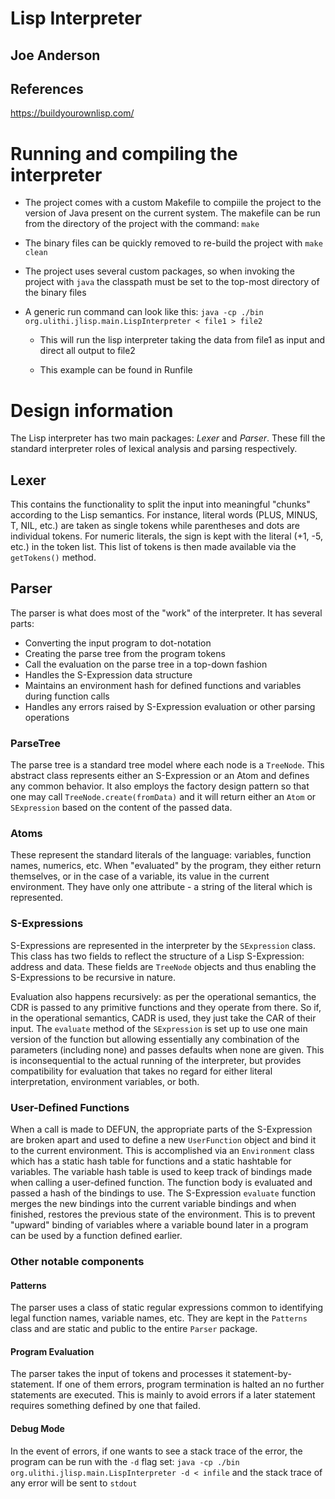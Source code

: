 # Lisp Interpreter
## Joe Anderson

## References

https://buildyourownlisp.com/


Running and compiling the interpreter
======================================

* 	The project comes with a custom Makefile to compiile the project to the version of Java present on the current system.  The makefile can be run 	from the directory of the project with the command: `make`

* 	The binary files can be quickly removed to re-build the project with `make clean`

* 	The project uses several custom packages, so when invoking the project with `java` the classpath must be set to the top-most directory of the 		binary files

* 	A generic run command can look like this: `java -cp ./bin org.ulithi.jlisp.main.LispInterpreter < file1 > file2`

	* This will run the lisp interpreter taking the data from file1 as input and direct all output to file2

	* This example can be found in Runfile


Design information
==================

The Lisp interpreter has two main packages: *Lexer* and *Parser*. These fill the standard interpreter roles of lexical analysis and parsing respectively.  

Lexer
-----

This contains the functionality to split the input into meaningful "chunks" according to the Lisp semantics. For instance, literal words (PLUS, MINUS, T, NIL, etc.) are taken as single tokens while parentheses and dots are individual tokens. For numeric literals, the sign is kept with the literal (+1, -5, etc.) in the token list. This list of tokens is then made available via the `getTokens()` method.

Parser
------

The parser is what does most of the "work" of the interpreter. It has several parts:

*	Converting the input program to dot-notation
*	Creating the parse tree from the program tokens
*	Call the evaluation on the parse tree in a top-down fashion
*	Handles the S-Expression data structure
*	Maintains an environment hash for defined functions and variables during function calls
*	Handles any errors raised by S-Expression evaluation or other parsing operations

### ParseTree

The parse tree is a standard tree model where each node is a `TreeNode`. This abstract class represents either an S-Expression or an Atom and defines any common behavior. It also employs the factory design pattern so that one may call `TreeNode.create(fromData)` and it will return either an `Atom` or `SExpression` based on the content of the passed data.

### Atoms

These represent the standard literals of the language: variables, function names, numerics, etc. When "evaluated" by the program, they either return themselves, or in the case of a variable, its value in the current environment. They have only one attribute - a string of the literal which is represented.

### S-Expressions

S-Expressions are represented in the interpreter by the `SExpression` class. This class has two fields to reflect the structure of a Lisp S-Expression: address and data.  These fields are `TreeNode` objects and thus enabling the S-Expressions to be recursive in nature. 

Evaluation also happens recursively: as per the operational semantics, the CDR is passed to any primitive functions and they operate from there. So if, in the operational semantics, CADR is used, they just take the CAR of their input.  The `evaluate` method of the `SExpression` is set up to use one main version of the function but allowing essentially any combination of the parameters (including none) and passes defaults when none are given. This is inconsequential to the actual running of the interpreter, but provides compatibility for evaluation that takes no regard for either literal interpretation, environment variables, or both.

### User-Defined Functions

When a call is made to DEFUN, the appropriate parts of the S-Expression are broken apart and used to define a new `UserFunction` object and bind it to the current environment. This is accomplished via an `Environment` class which has a static hash table for functions and a static hashtable for variables. The variable hash table is used to keep track of bindings made when calling a user-defined function.  The function body is evaluated and passed a hash of the bindings to use. The S-Expression `evaluate` function merges the new bindings into the current variable bindings and when finished, restores the previous state of the environment. This is to prevent "upward" binding of variables where a variable bound later in a program can be used by a function defined earlier.

### Other notable components

#### Patterns

The parser uses a class of static regular expressions common to identifying legal function names, variable names, etc.  They are kept in the `Patterns` class and are static and public to the entire `Parser` package.

#### Program Evaluation

The parser takes the input of tokens and processes it statement-by-statement. If one of them errors, program termination is halted an no further statements are executed. This is mainly to avoid errors if a later statement requires something defined by one that failed.

#### Debug Mode

In the event of errors, if one wants to see a stack trace of the error, the program can be run with the `-d` flag set: `java -cp ./bin org.ulithi.jlisp.main.LispInterpreter -d < infile` and the stack trace of any error will be sent to `stdout`
